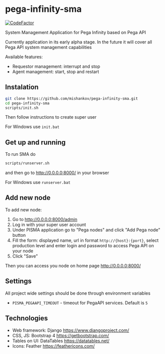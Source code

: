 # pega-infinity-sma
[![CodeFactor](https://www.codefactor.io/repository/github/mishankov/pega-infinity-sma/badge)](https://www.codefactor.io/repository/github/mishankov/pega-infinity-sma)

System Management Application for Pega Infinity based on Pega API

Currently application in its early alpha stage. In the future it will cover all Pega API system management capabilities

Available features:
- Requestor management: interrupt and stop  
- Agent management: start, stop and restart

## Instalation

```bash
git clone https://github.com/mishankov/pega-infinity-sma.git
cd pega-infinity-sma
scripts/init.sh
```
Then follow instructions to create super user

For Windows use `init.bat`

## Get up and running
To run SMA do
```bash
scripts/runserver.sh
```
and then go to http://0.0.0.0:8000/ in your browser

For Windows use `runserver.bat`

## Add new node
To add new node:
 1. Go to http://0.0.0.0:8000/admin
 2. Log in with your super user account
 3. Under PISMA application go to "Pega nodes" and click "Add Pega node" button
 4. Fill the form: displayed name, url in format `http://{host}:{port}`, select production level and enter login and password to access Pega API on your node
 5. Click "Save"
 
Then you can access you node on home page http://0.0.0.0:8000/

## Settings
All project wide settings should be done through environment variables

- `PISMA_PEGAAPI_TIMEOUT` - timeout for PegaAPI services. Default is `5`


## Technologies
- Web framework: Django https://www.djangoproject.com/
- CSS, JS: Bootstrap 4 https://getbootstrap.com/
- Tables on UI: DataTables https://datatables.net/
- Icons: Feather https://feathericons.com/
